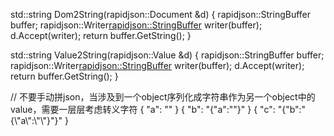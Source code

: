 std::string Dom2String(rapidjson::Document &d) 
{
     rapidjson::StringBuffer buffer;
     rapidjson::Writer<rapidjson::StringBuffer> writer(buffer);
     d.Accept(writer);
     return buffer.GetString();
}

std::string Value2String(rapidjson::Value &d) 
{
     rapidjson::StringBuffer buffer;
     rapidjson::Writer<rapidjson::StringBuffer> writer(buffer);
     d.Accept(writer);
     return buffer.GetString();
}

// 不要手动拼json，当涉及到一个object序列化成字符串作为另一个object中的value，需要一层层考虑转义字符
{
  "a": ""
}
{
  "b": "{\"a\":\"\"}"
}
{
  "c": "{\"b\":\"{\\\"a\\\":\\\"\\\"}\"}"
}